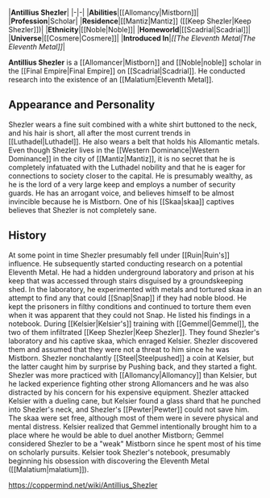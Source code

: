 |**Antillius Shezler**|
|-|-|
|**Abilities**|[[Allomancy\|Mistborn]]|
|**Profession**|Scholar|
|**Residence**|[[Mantiz\|Mantiz]] ([[Keep Shezler\|Keep Shezler]])|
|**Ethnicity**|[[Noble\|Noble]]|
|**Homeworld**|[[Scadrial\|Scadrial]]|
|**Universe**|[[Cosmere\|Cosmere]]|
|**Introduced In**|*[[The Eleventh Metal\|The Eleventh Metal]]*|

**Antillius Shezler** is a [[Allomancer\|Mistborn]] and [[Noble\|noble]] scholar in the [[Final Empire\|Final Empire]] on [[Scadrial\|Scadrial]]. He conducted research into the existence of an [[Malatium\|Eleventh Metal]].

## Appearance and Personality
Shezler wears a fine suit combined with a white shirt buttoned to the neck, and his hair is short, all after the most current trends in [[Luthadel\|Luthadel]]. He also wears a belt that holds his Allomantic metals. Even though Shezler lives in the [[Western Dominance\|Western Dominance]] in the city of [[Mantiz\|Mantiz]], it is no secret that he is completely infatuated with the Luthadel nobility and that he is eager for connections to society closer to the capital. He is presumably wealthy, as he is the lord of a very large keep and employs a number of security guards. He has an arrogant voice, and believes himself to be almost invincible because he is Mistborn. One of his [[Skaa\|skaa]] captives believes that Shezler is not completely sane.

## History
At some point in time Shezler presumably fell under [[Ruin\|Ruin's]] influence. He subsequently started conducting research on a potential Eleventh Metal. He had a hidden underground laboratory and prison at his keep that was accessed through stairs disguised by a groundskeeping shed. In the laboratory, he experimented with metals and tortured skaa in an attempt to find any that could [[Snap\|Snap]] if they had noble blood. He kept the prisoners in filthy conditions and continued to torture them even when it was apparent that they could not Snap. He listed his findings in a notebook.
During [[Kelsier\|Kelsier's]] training with [[Gemmel\|Gemmel]], the two of them infiltrated [[Keep Shezler\|Keep Shezler]]. They found Shezler's laboratory and his captive skaa, which enraged Kelsier. Shezler discovered them and assumed that they were not a threat to him since he was Mistborn. Shezler nonchalantly [[Steel\|Steelpushed]] a coin at Kelsier, but the latter caught him by surprise by Pushing back, and they started a fight. Shezler was more practiced with [[Allomancy\|Allomancy]] than Kelsier, but he lacked experience fighting other strong Allomancers and he was also distracted by his concern for his expensive equipment. Shezler attacked Kelsier with a dueling cane, but Kelsier found a glass shard that he punched into Shezler's neck, and Shezler's [[Pewter\|Pewter]] could not save him. The skaa were set free, although most of them were in severe physical and mental distress.
Kelsier realized that Gemmel intentionally brought him to a place where he would be able to duel another Mistborn; Gemmel considered Shezler to be a "weak" Mistborn since he spent most of his time on scholarly pursuits. Kelsier took Shezler's notebook, presumably beginning his obsession with discovering the Eleventh Metal ([[Malatium\|malatium]]).



https://coppermind.net/wiki/Antillius_Shezler